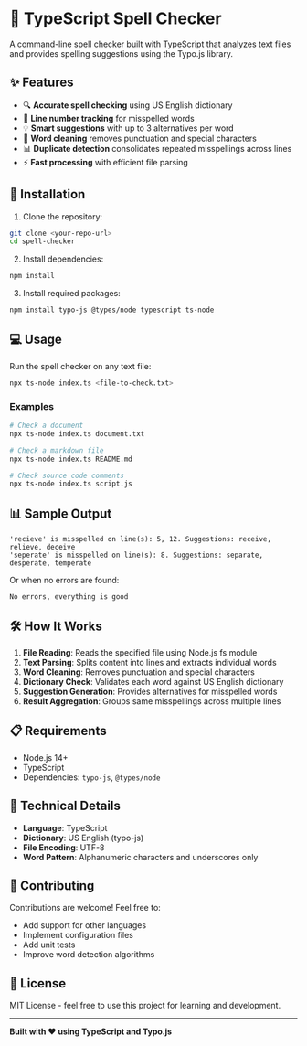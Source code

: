 # 📝 TypeScript Spell Checker

A command-line spell checker built with TypeScript that analyzes text files and provides spelling suggestions using the Typo.js library.

## ✨ Features

- 🔍 **Accurate spell checking** using US English dictionary
- 📍 **Line number tracking** for misspelled words
- 💡 **Smart suggestions** with up to 3 alternatives per word
- 🧹 **Word cleaning** removes punctuation and special characters
- 📊 **Duplicate detection** consolidates repeated misspellings across lines
- ⚡ **Fast processing** with efficient file parsing

## 🚀 Installation

1. Clone the repository:
```bash
git clone <your-repo-url>
cd spell-checker
```

2. Install dependencies:
```bash
npm install
```

3. Install required packages:
```bash
npm install typo-js @types/node typescript ts-node
```

## 💻 Usage

Run the spell checker on any text file:

```bash
npx ts-node index.ts <file-to-check.txt>
```

### Examples

```bash
# Check a document
npx ts-node index.ts document.txt

# Check a markdown file
npx ts-node index.ts README.md

# Check source code comments
npx ts-node index.ts script.js
```

## 📊 Sample Output

```
'recieve' is misspelled on line(s): 5, 12. Suggestions: receive, relieve, deceive
'seperate' is misspelled on line(s): 8. Suggestions: separate, desperate, temperate
```

Or when no errors are found:
```
No errors, everything is good
```

## 🛠️ How It Works

1. **File Reading**: Reads the specified file using Node.js fs module
2. **Text Parsing**: Splits content into lines and extracts individual words
3. **Word Cleaning**: Removes punctuation and special characters
4. **Dictionary Check**: Validates each word against US English dictionary
5. **Suggestion Generation**: Provides alternatives for misspelled words
6. **Result Aggregation**: Groups same misspellings across multiple lines

## 📋 Requirements

- Node.js 14+ 
- TypeScript
- Dependencies: `typo-js`, `@types/node`

## 🔧 Technical Details

- **Language**: TypeScript
- **Dictionary**: US English (typo-js)
- **File Encoding**: UTF-8
- **Word Pattern**: Alphanumeric characters and underscores only

## 🤝 Contributing

Contributions are welcome! Feel free to:
- Add support for other languages
- Implement configuration files
- Add unit tests
- Improve word detection algorithms

## 📄 License

MIT License - feel free to use this project for learning and development.

---

**Built with ❤️ using TypeScript and Typo.js**
